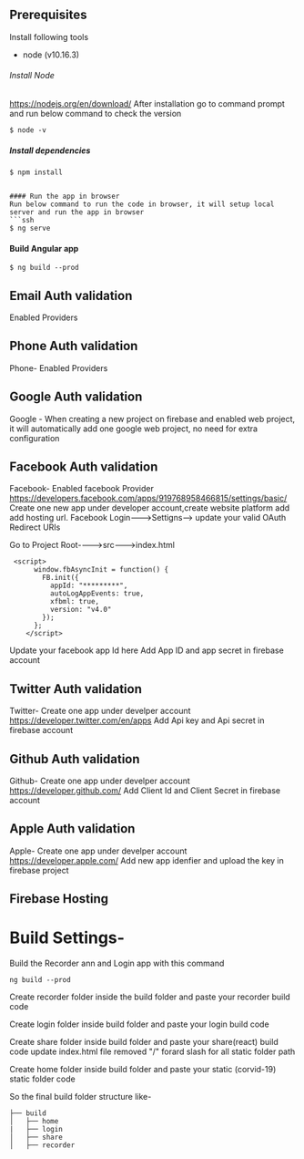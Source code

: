 
## Prerequisites
Install following tools
* node (v10.16.3)

###### Install Node
https://nodejs.org/en/download/
After installation go to command prompt and run below command to check the version
```ssh
$ node -v
```

##### Install dependencies
```ssh
$ npm install
```
```

#### Run the app in browser
Run below command to run the code in browser, it will setup local server and run the app in browser
```ssh
$ ng serve
```

#### Build Angular app
```ssh
$ ng build --prod
```

## Email Auth validation 
 Enabled Providers

## Phone Auth validation 
Phone- Enabled Providers

## Google Auth validation 
Google - When creating a new project on firebase and enabled web project, it will automatically add one 
google web project, no need for extra configuration

## Facebook Auth validation 
Facebook- Enabled facebook Provider
https://developers.facebook.com/apps/919768958466815/settings/basic/
 Create one new app under developer account,create website platform add add hosting url.
 Facebook Login--->Settigns--> update your valid  OAuth Redirect URIs

Go to Project Root---->src--->index.html
```
 <script>
      window.fbAsyncInit = function() {
        FB.init({
          appId: "*********",
          autoLogAppEvents: true,
          xfbml: true,
          version: "v4.0"
        });
      };
    </script>
```
Update your facebook app Id here
Add App ID and app secret in firebase account

## Twitter Auth validation 
Twitter- Create one app under develper account
https://developer.twitter.com/en/apps
Add Api key and Api secret in firebase account

## Github Auth validation 
Github- Create one app under develper account
https://developer.github.com/
Add Client Id and Client Secret in firebase account

## Apple Auth validation 
Apple- Create one app under develper account
https://developer.apple.com/
Add new app idenfier and upload the key in firebase project


## Firebase Hosting 
# Build Settings-
Build the Recorder ann and Login app with this command 
```
ng build --prod
```
Create recorder folder inside the build folder and paste your recorder build code

Create login folder inside build folder and paste your login build code

Create share folder inside build folder and paste your share(react) build code
update index.html file removed "/" forard slash for all static folder path

Create home folder inside build folder and paste your static (corvid-19)  static folder code

So the final build folder structure like-

```
├── build
│   ├── home
|   ├── login
│   ├── share
│   ├── recorder
```
